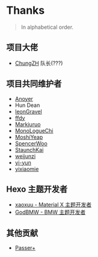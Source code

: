 # Thanks

> In alphabetical order.

## 项目大佬

- [ChungZH](https://chungzh.cn/) 队长(???)

## 项目共同维护者

- [Anoyer](https://anoyer.cn/)
- Hun Dean
- [leonGravel](https://leongravel.com/)
- [ffdy](https://ffdy.github.io/)
- [Markjuruo](https://markjuruo.ooo/) 
- [MonoLogueChi](https://www.xxwhite.com/)
- [MoshiYeap](https://MoshiYeap.github.io/)
- [SpencerWoo](https://spencerwoo.com/)
- [StaunchKai](https://staunchkai.com/)
- [weijunzi](https://weijunzii.github.io/)
- [yi-yun](https://yi-yun.github.io/)
- [yixiaomie](https://daiwen.me/)

## Hexo 主题开发者

- [xaoxuu - Material X 主题开发者](https://xaoxuu.com/wiki/material-x/)
- [GodBMW - BMW 主题开发者](https://godbmw.com/)

## 其他贡献

- [Passer+](http://www.wrpotter.com)
